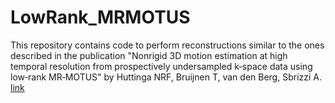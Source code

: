 # LowRank_MRMOTUS

This repository contains code to perform reconstructions similar to the ones described in the publication "Nonrigid 3D motion estimation at high temporal resolution from prospectively undersampled k‐space data using low‐rank MR‐MOTUS" by Huttinga NRF, Bruijnen T, van den Berg, Sbrizzi A. [link](https://doi.org/10.1002/mrm.28562)

